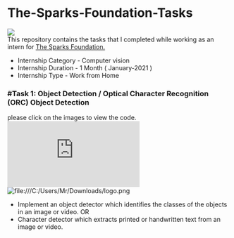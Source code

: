 # The-Sparks-Foundation-Tasks                                                
 ![](https://camo.githubusercontent.com/d61800e0293a2d29f1b65dd9284c0bc60d89fb98eca567ccfc9c34fd5d620119/68747470733a2f2f7777772e746865737061726b73666f756e646174696f6e73696e6761706f72652e6f72672f696d616765732f6c6f676f5f736d616c6c2e706e67)                                                                                                                                    
This repository contains the tasks that I completed while working as an intern for [The Sparks Foundation.](https://www.thesparksfoundationsingapore.org/)

- Internship Category - Computer vision
- Internship Duration - 1 Month ( January-2021 )
- Internship Type - Work from Home


### #Task 1: Object Detection / Optical Character Recognition (ORC) Object Detection
   please click on the images to view the code.                           ![file:///C:/Users/Mr/Downloads/logo%202.png](https://github.com/tarannum-perween/The-Sparks-Foundation-Tasks/blob/main/object_detection.py)                                         ![file:///C:/Users/Mr/Downloads/logo.png](https://www.youtube.com/watch?v=r_nQ5SqkxWo)                                                                         
  
- Implement an object detector which identifies the classes of the objects in
an image or video. OR
- Character detector which extracts printed or handwritten text from an
image or video.




